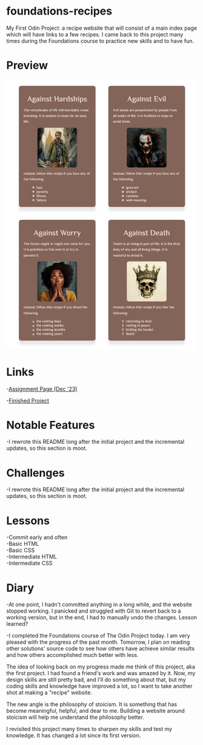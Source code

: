 # foundations-recipes
My First Odin Project: a recipe website that will consist of a main index page 
which will have links to a few recipes. I came back to this project many times 
during the Foundations course to practice new skills and to have fun. 

# Preview

<div align="center">
    <img src="./images/project-preview.jpg">
</div>

# Links

-[Assignment Page (Dec '23)](https://www.theodinproject.com/lessons/foundations-recipes)

-[Finished Project](https://erreurdesyntaxe.github.io/foundations-recipes/)

# Notable Features

-I rewrote this README long after the initial project and the incremental 
updates, so this section is moot.  

# Challenges

-I rewrote this README long after the initial project and the incremental 
updates, so this section is moot.  

# Lessons

-Commit early and often  
-Basic HTML  
-Basic CSS  
-Intermediate HTML  
-Intermediate CSS  

# Diary

-At one point, I hadn't committed anything in a long while, and the website
stopped working. I panicked and struggled with Git to revert back to a working
version, but in the end, I had to manually undo the changes. Lesson learned?  

-I completed the Foundations course of The Odin Project today. I am very pleased
with the progress of the past month. Tomorrow, I plan on reading other 
solutions' source code to see how others have achieve similar results and how
others accomplished much better with less.  

The idea of looking back on my progress made me think of this project, aka the
first project. I had found a friend's work and was amazed by it. Now, my 
design skills are still pretty bad, and I'll do something about that, but my 
coding skills and knowledge have improved a lot, so I want to take another
shot at making a "recipe" website.  

The new angle is the philosophy of stoicism. It is something that has become 
meaningful, helpful, and dear to me. Building a website around stoicism will 
help me understand the philosophy better.  

I revisited this project many times to sharpen my skills and test my knowledge.
It has changed a lot since its first version.